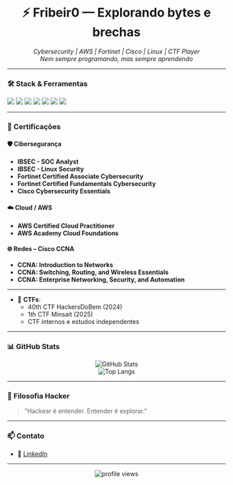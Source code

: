 <h1 align="center">⚡ Fribeir0 — Explorando bytes e brechas</h1>

<p align="center">
  <i>Cybersecurity | AWS | Fortinet | Cisco | Linux | CTF Player</i><br>
  <i>Nem sempre programando, mas sempre aprendendo</i>
</p>

---

### 🛠️ Stack & Ferramentas

<p align="left">
  <img src="https://img.shields.io/badge/Linux-%23323330.svg?style=for-the-badge&logo=linux&logoColor=white"/>
  <img src="https://img.shields.io/badge/AWS-%23FF9900.svg?style=for-the-badge&logo=amazonaws&logoColor=white"/>
  <img src="https://img.shields.io/badge/Fortinet-%23EE1D23.svg?style=for-the-badge&logo=fortinet&logoColor=white"/>
  <img src="https://img.shields.io/badge/Cisco-%230074C1.svg?style=for-the-badge&logo=cisco&logoColor=white"/>
  <img src="https://img.shields.io/badge/Golang-%2300ADD8.svg?style=for-the-badge&logo=go&logoColor=white"/>
  <img src="https://img.shields.io/badge/Bash-%23121011.svg?style=for-the-badge&logo=gnu-bash&logoColor=white"/>
  <img src="https://img.shields.io/badge/CTF%20Player-%23f13a13.svg?style=for-the-badge&logo=hackthebox&logoColor=white"/>
</p>

---

### 📜 Certificações

#### 🛡️ **Cibersegurança**
- **IBSEC - SOC Analyst**
- **IBSEC - Linux Security**
- **Fortinet Certified Associate Cybersecurity**
- **Fortinet Certified Fundamentals Cybersecurity**
- **Cisco Cybersecurity Essentials**

#### ☁️ **Cloud / AWS**
- **AWS Certified Cloud Practitioner**
- **AWS Academy Cloud Foundations**

#### 🌐 **Redes – Cisco CCNA**
- **CCNA: Introduction to Networks**
- **CCNA: Switching, Routing, and Wireless Essentials**
- **CCNA: Enterprise Networking, Security, and Automation**

---

- 🧩 **CTFs**:
  - 40th CTF HackersDoBem (2024)
  - 1th CTF Minsait (2025)
  - CTF internos e estudos independentes

---

### 📊 GitHub Stats

<p align="center">
  <img src="https://github-readme-stats.vercel.app/api?username=fribeir0&show_icons=true&theme=radical" alt="GitHub Stats"/>
  <br>
  <img src="https://github-readme-stats.vercel.app/api/top-langs/?username=fribeir0&layout=compact&theme=radical" alt="Top Langs"/>
</p>

---

### 🧠 Filosofia Hacker

> "Hackear é entender. Entender é explorar."

---

### 📫 Contato

- 💼 [LinkedIn](#)

---

<p align="center">
  <img src="https://komarev.com/ghpvc/?username=fribeir0&style=flat-square&color=green" alt="profile views" />
</p>
